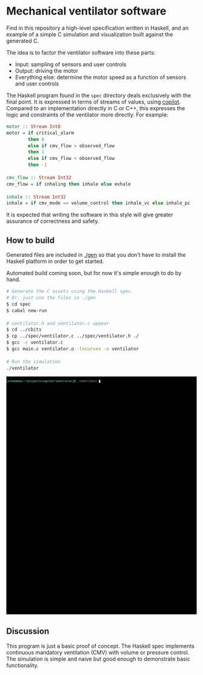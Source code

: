 # Mechanical ventilator software

Find in this repository a high-level specification written in Haskell, and an
example of a simple C simulation and visualization built against the generated
C.

The idea is to factor the ventilator software into these parts:

- Input: sampling of sensors and user controls
- Output: driving the motor
- Everything else: determine the motor speed as a function of sensors and
  user controls

The Haskell program found in the `spec` directory deals exclusively with the
final point. It is expressed in terms of streams of values, using
[copilot](https://copilot-language.github.io/). Compared to an implementation
directly in C or C++, this expresses the logic and constraints of the
ventilator more directly. For example:

```Haskell
motor :: Stream Int8
motor = if critical_alarm
        then 0
        else if cmv_flow > observed_flow
        then 1
        else if cmv_flow < observed_flow
        then -1

cmv_flow :: Stream Int32
cmv_flow = if inhaling then inhale else exhale

inhale :: Stream Int32
inhale = if cmv_mode == volume_control then inhale_vc else inhale_pc
```

It is expected that writing the software in this style will give greater
assurance of correctness and safety.

## How to build

Generated files are included in [./gen](./gen) so that you don't have to
install the Haskell platform in order to get started.

Automated build coming soon, but for now it's simple enough to do by hand.

```sh
# Generate the C assets using the Haskell spec.
# Or, just use the files in ./gen
$ cd spec
$ cabal new-run

# ventilator.h and ventilator.c appear
$ cd ../cbits
$ cp ../spec/ventilator.c ../spec/ventilator.h ./
$ gcc -c ventilator.c
$ gcc main.c ventilator.o -lncurses -o ventilator

# Run the simulation
./ventilator
```

![demo](demo.gif)

## Discussion

This program is just a basic proof of concept. The Haskell spec implements
continuous mandatory ventilation (CMV) with volume or pressure control. The
simulation is simple and naive but good enough to demonstrate basic
functionality.
